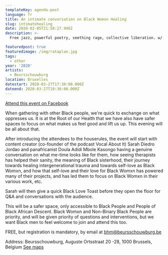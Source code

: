 ```yaml
---
templateKey: agenda-post
language: fr
title: An intimate conversation on Black Womxn Healing
slug: intimatehealing
date: 2020-02-05T21:50:27.946Z
description: >-
  Free jazz, powerful poetry, seething rage, collective liberation. w/ AB

featuredpost: true
featuredimage: /img/rataplan.jpg
tags:
  - other
year: '2020'
artists:
  - Beursschouwburg
location: Bruxelles
datestart: 2020-03-27T17:30:00.000Z
dateend: 2020-03-27T19:30:00.000Z
---
```

[Attend this event on Facebook](https://www.facebook.com/events/212462576790330/)

When gathering with other Black people, we're quick to exchange on what oppresses us. It is at the Root of our Health that we have also have safer spaces to focus on what makes us feel good and lift us up. This evening will be all about that.

After introducing the attendees to the houserules, the event will start with content creator (co-founder of the podcast Vocal About It) Sarah Diedro Jordao and panafricanist Doula Adidi Mbole Kasongo having a genuine conversation on what me-time looks like for them, how seeing therapists has helped their sanity, the meaning of Black sisterhood, their journey towards healing intergenerational trauma and towards self-love as Black Womxn, and how that self-love and their love for Black Womxn has powered many of their projects, and has led them to focus on Black Womxn in their various work, etc.

Sarah will then give a quick Black Love Toast before they open the floor for Q&A and conversations with the audience.

This will be a safer space, only accessible to Black People and People of Black African Descent. ​Black Womxn and Non-Binary Black People are priority, and will be given priority of questions and interventions, but we want Black men to feel welcome to join and attend this too.

FREE, but registration is mandatory, by email at [bhm@beursschouwburg.be](mailto:bhm@beursschouwburg.be)

Address: Beursschouwburg, Auguste Ortsstraat 20 -28, 1000 Brussels, Belgium
[See maps](https://goo.gl/maps/DhBu8cak4gTzckgZA)
